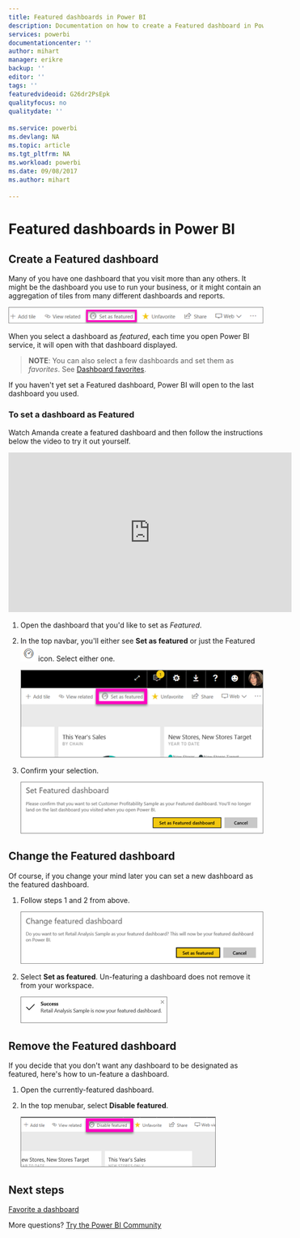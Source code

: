 ```yaml
---
title: Featured dashboards in Power BI
description: Documentation on how to create a Featured dashboard in Power BI
services: powerbi
documentationcenter: ''
author: mihart
manager: erikre
backup: ''
editor: ''
tags: ''
featuredvideoid: G26dr2PsEpk
qualityfocus: no
qualitydate: ''

ms.service: powerbi
ms.devlang: NA
ms.topic: article
ms.tgt_pltfrm: NA
ms.workload: powerbi
ms.date: 09/08/2017
ms.author: mihart

---
```

# Featured dashboards in Power BI
## Create a Featured dashboard
Many of you have one dashboard that you visit more than any others.  It might be the dashboard you use to run your business, or it might contain an aggregation of tiles from many different dashboards and reports.

![](media/powerbi-service-featured-dashboards/power-bi-feature-nav.png)

When you select a dashboard as *featured*, each time you open Power BI service, it will open with that dashboard displayed.  

> **NOTE**: You can also select a few dashboards and set them as *favorites*. See [Dashboard favorites](service-dashboard-favorite.md).
> 
> 

If you haven't yet set a Featured dashboard, Power BI will open to the last dashboard you used.  

### To set a dashboard as **Featured**
Watch Amanda create a featured dashboard and then follow the instructions below the video to try it out yourself.

<iframe width="560" height="315" src="https://www.youtube.com/embed/G26dr2PsEpk" frameborder="0" allowfullscreen></iframe>



1. Open the dashboard that you'd like to set as *Featured*. 
2. In the top navbar, you'll either see **Set as featured** or just the Featured  ![](media/powerbi-service-featured-dashboards/power-bi-featured-icon.png)  icon. Select either one.
   
    ![](media/powerbi-service-featured-dashboards/power-bi-set-as-featured.png)
3. Confirm your selection.
   
    ![](media/powerbi-service-featured-dashboards/power-bi-create-featured.png)

## Change the Featured dashboard
Of course, if you change your mind later you can set a new dashboard as the featured dashboard.

1. Follow steps 1 and 2 from above.
   
    ![](media/powerbi-service-featured-dashboards/power-bi-change-feature.png)
2. Select **Set as featured**. Un-featuring a dashboard does not remove it from your workspace.  
   
    ![](media/powerbi-service-featured-dashboards/power-bi-success.png)

## Remove the Featured dashboard
If you decide that you don't want any dashboard to be designated as featured, here's how to un-feature a dashboard.

1. Open the currently-featured dashboard.
2. In the top menubar, select **Disable featured**.
   
    ![](media/powerbi-service-featured-dashboards/power-bi-unfeature.png)

## Next steps
[Favorite a dashboard](service-dashboard-favorite.md)

More questions? [Try the Power BI Community](http://community.powerbi.com/)

